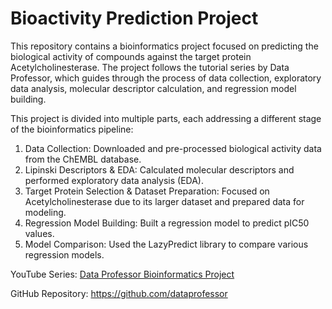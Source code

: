 # Bioactivity Prediction Project

This repository contains a bioinformatics project focused on predicting the biological activity of compounds against the target protein Acetylcholinesterase. 
The project follows the tutorial series by Data Professor, which guides through the process of data collection, exploratory data analysis, molecular descriptor calculation, and regression model building.

This project is divided into multiple parts, each addressing a different stage of the bioinformatics pipeline:
1. Data Collection: Downloaded and pre-processed biological activity data from the ChEMBL database.
2. Lipinski Descriptors & EDA: Calculated molecular descriptors and performed exploratory data analysis (EDA).
3. Target Protein Selection & Dataset Preparation: Focused on Acetylcholinesterase due to its larger dataset and prepared data for modeling.
4. Regression Model Building: Built a regression model to predict pIC50 values.
5. Model Comparison: Used the LazyPredict library to compare various regression models.

YouTube Series: [Data Professor Bioinformatics Project](https://www.youtube.com/watch?v=plVLRashaA8&list=PLtqF5YXg7GLlQJUv9XJ3RWdd5VYGwBHrP&index=1)

GitHub Repository: https://github.com/dataprofessor
